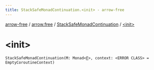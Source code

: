 ```yaml
---
title: StackSafeMonadContinuation.<init> - arrow-free
---
```


[arrow-free](../../index.html) / [arrow.free](../index.html) / [StackSafeMonadContinuation](index.html) / [&lt;init&gt;](./-init-.html)

# &lt;init&gt;

`StackSafeMonadContinuation(M: Monad<`[`F`](index.html#F)`>, context: <ERROR CLASS> = EmptyCoroutineContext)`